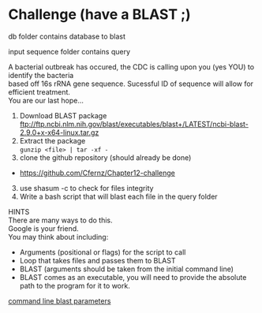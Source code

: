 # Challenge (have a BLAST ;)

db folder contains database to blast  
  

input sequence folder contains query  

A bacterial outbreak has occured, the CDC is calling upon you (yes YOU) to identify the bacteria  
based off 16s rRNA gene sequence. Sucessful ID of sequence will allow for efficient treatment.  
You are our last hope...  


1. Download BLAST package  
	ftp://ftp.ncbi.nlm.nih.gov/blast/executables/blast+/LATEST/ncbi-blast-2.9.0+x-x64-linux.tar.gz  
2. Extract the package  
	`gunzip <file> | tar -xf -`  
2. clone the github repository  (should already be done)  
  * https://github.com/Cfernz/Chapter12-challenge  
3. use shasum -c to check for files integrity  
4. Write a bash script that will blast each file in the query folder  



HINTS  
There are many ways to do this.  
Google is your friend.  
You may think about including:  
  * Arguments (positional or flags) for the script to call  
  * Loop that takes files and passes them to BLAST  
  * BLAST (arguments should be taken from the initial command line)  
  * BLAST comes as an executable, you will need to provide the absolute path to the program for it to work.  



[command line blast parameters](https://www.ncbi.nlm.nih.gov/books/NBK279684/)
